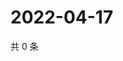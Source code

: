 # 2022-04-17

共 0 条

<!-- BEGIN WEIBO -->
<!-- 最后更新时间 Sun Apr 17 2022 03:00:48 GMT+0800 (China Standard Time) -->

<!-- END WEIBO -->

